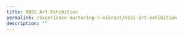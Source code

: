 ```yaml
---
title: NBSS Art Exhibition
permalink: /experience-nurturing-n-vibrant/nbss-art-exhibition
description: ""
---
```

